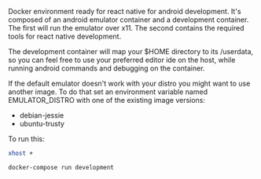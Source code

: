 Docker environment ready for react native for android development.
It's composed of an android emulator container and a development container.
The first will run the emulator over x11.
The second contains the required tools for react native development.

The development container will map your $HOME directory to its /userdata, so you can feel free to use your preferred editor ide on the host, while running android commands and debugging on the container.

If the default emulator doesn't work with your distro you might want to use another image.
To do that set an environment variable named EMULATOR_DISTRO with one of the existing image versions:
- debian-jessie
- ubuntu-trusty

To run this:

```sh
xhost +
```

```sh
docker-compose run development
```
